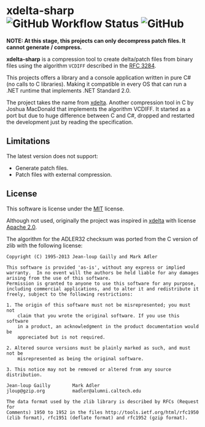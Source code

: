 # xdelta-sharp ![GitHub Workflow Status](https://img.shields.io/github/workflow/status/pleonex/xdelta-sharp/.NET%20Core) ![GitHub](https://img.shields.io/github/license/pleonex/xdelta-sharp)

**NOTE: At this stage, this projects can only decompress patch files. It cannot generate / compress.**

**xdelta-sharp** is a compression tool to create delta/patch files from binary
files using the algorithm `VCDIFF` described in the [RFC 3284](https://tools.ietf.org/html/rfc3284).

This projects offers a library and a console application written in pure C# (no calls to C libraries).
Making it compatible in every OS that can run a .NET runtime that implements .NET Standard 2.0.

The project takes the name from [xdelta](https://github.com/jmacd/xdelta).
Another compression tool in C by Joshua MacDonald that implements the algorithm VCDIFF.
It started as a port but due to huge difference between C and C#, dropped and
restarted the development just by reading the specification.

## Limitations

The latest version does not support:

* Generate patch files.
* Patch files with external compression.

## License

This software is license under the [MIT](https://choosealicense.com/licenses/mit/) license.

Although not used, originally the project was inspired in [xdelta](https://github.com/jmacd/xdelta)
with license [Apache 2.0](https://spdx.org/licenses/Apache-2.0.html).

The algorithm for the ADLER32 checksum was ported from the C version of zlib with the following license:

```plain
Copyright (C) 1995-2013 Jean-loup Gailly and Mark Adler

This software is provided 'as-is', without any express or implied
warranty.  In no event will the authors be held liable for any damages
arising from the use of this software.
Permission is granted to anyone to use this software for any purpose,
including commercial applications, and to alter it and redistribute it
freely, subject to the following restrictions:

1. The origin of this software must not be misrepresented; you must not
    claim that you wrote the original software. If you use this software
    in a product, an acknowledgment in the product documentation would be
    appreciated but is not required.

2. Altered source versions must be plainly marked as such, and must not be
    misrepresented as being the original software.

3. This notice may not be removed or altered from any source distribution.

Jean-loup Gailly        Mark Adler
jloup@gzip.org          madler@alumni.caltech.edu

The data format used by the zlib library is described by RFCs (Request for
Comments) 1950 to 1952 in the files http://tools.ietf.org/html/rfc1950
(zlib format), rfc1951 (deflate format) and rfc1952 (gzip format).
```
